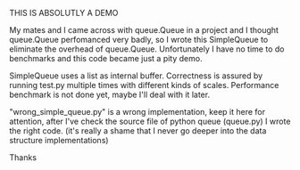 THIS IS ABSOLUTLY A DEMO

My mates and I came across with queue.Queue in a project and I thought queue.Queue perfomanced very badly,
so I wrote this SimpleQueue to eliminate the overhead of queue.Queue.
Unfortunately I have no time to do benchmarks and this code became just a pity demo.

SimpleQueue uses a list as internal buffer.
Correctness is assured by running test.py multiple times with different kinds of scales.
Performance benchmark is not done yet, maybe I'll deal with it later.

"wrong_simple_queue.py" is a wrong implementation, keep it here for attention,
after I've check the source file of python queue (queue.py) I wrote the right code.
(it's really a shame that I never go deeper into the data structure implementations)

Thanks
